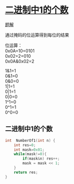 # [二进制中1的个数](https://www.nowcoder.com/practice/8ee967e43c2c4ec193b040ea7fbb10b8)
[题解](./main_1.cpp)

通过掩码的位运算得到每位的结果  

位运算：  
0x0A=10=0101  
0x02=2=010  
0x0A&0x02=2  

1&1=1    
0&1=0  
0&0=0  
1|1=1  
0|1=1  
0|0=0  
1^1=0  
0^1=1  
0^0=0  

## 二进制中1的个数
```cpp
int  NumberOf1(int n) {
    int res=0;
    int mask=0x01;
    while(mask!=0){
        if(mask&n) res++;
        mask = mask << 1;
    }
    return res;
}
```